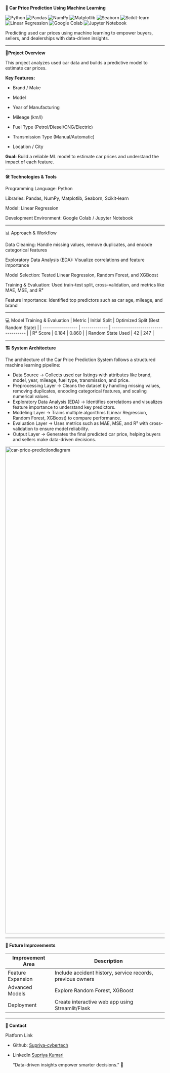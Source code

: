 **🚗 Car Price Prediction Using Machine Learning**

![Python](https://img.shields.io/badge/Python-3776AB?style=for-the-badge&logo=python&logoColor=white)
![Pandas](https://img.shields.io/badge/Pandas-150458?style=for-the-badge&logo=pandas&logoColor=white)
![NumPy](https://img.shields.io/badge/NumPy-013243?style=for-the-badge&logo=numpy&logoColor=white)
![Matplotlib](https://img.shields.io/badge/Matplotlib-CB3B27?style=for-the-badge&logo=matplotlib&logoColor=white)
![Seaborn](https://img.shields.io/badge/Seaborn-437CCF?style=for-the-badge&logo=seaborn&logoColor=white)
![Scikit-learn](https://img.shields.io/badge/Scikit--learn-F7931E?style=for-the-badge&logo=scikit-learn&logoColor=white)
![Linear Regression](https://img.shields.io/badge/Model-Linear%20Regression-blue?style=for-the-badge&logo=tensorflow&logoColor=white) 
![Google Colab](https://img.shields.io/badge/Google%20Colab-F9AB00?style=for-the-badge&logo=googlecolab&logoColor=white)
![Jupyter Notebook](https://img.shields.io/badge/Jupyter%20Notebook-F37626?style=for-the-badge&logo=jupyter&logoColor=white)

Predicting used car prices using machine learning to empower buyers, sellers, and dealerships with data-driven insights.

---
🔹**Project Overview**

This project analyzes used car data and builds a predictive model to estimate car prices.

**Key Features:**

- Brand / Make

- Model

- Year of Manufacturing

- Mileage (km/l)

- Fuel Type (Petrol/Diesel/CNG/Electric)

- Transmission Type (Manual/Automatic)

- Location / City

**Goal:** Build a reliable ML model to estimate car prices and understand the impact of each feature.

----

**🛠️ Technologies & Tools**

Programming Language: Python

Libraries: Pandas, NumPy, Matplotlib, Seaborn, Scikit-learn

Model: Linear Regression

Development Environment: Google Colab / Jupyter Notebook

----

📊 Approach & Workflow

Data Cleaning: Handle missing values, remove duplicates, and encode categorical features

Exploratory Data Analysis (EDA): Visualize correlations and feature importance

Model Selection: Tested Linear Regression, Random Forest, and XGBoost

Training & Evaluation: Used train-test split, cross-validation, and metrics like MAE, MSE, and R²

Feature Importance: Identified top predictors such as car age, mileage, and brand

-----

💻 Model Training & Evaluation
| Metric            | Initial Split | Optimized Split (Best Random State) |
| ----------------- | ------------- | ----------------------------------- |
| R² Score          | 0.184         | 0.860                               |
| Random State Used | 42            | 247                                 |

-----

**🏗️ System Architecture**

The architecture of the Car Price Prediction System follows a structured machine learning pipeline:

- Data Source → Collects used car listings with attributes like brand, model, year, mileage, fuel type, transmission, and price.
- Preprocessing Layer → Cleans the dataset by handling missing values, removing duplicates, encoding categorical features, and scaling     numerical values.
- Exploratory Data Analysis (EDA) → Identifies correlations and visualizes feature importance to understand key predictors.
- Modeling Layer → Trains multiple algorithms (Linear Regression, Random Forest, XGBoost) to compare performance.
- Evaluation Layer → Uses metrics such as MAE, MSE, and R² with cross-validation to ensure model reliability.
- Output Layer → Generates the final predicted car price, helping buyers and sellers make data-driven decisions.

<img width="1024" height="1536" alt="car-price-predictiondiagram" src="https://github.com/user-attachments/assets/e3333763-aeba-49bb-a5cb-65d3a82c394c" />


------

**🌟 Future Improvements**

| Improvement Area  | Description                                                |
| ----------------- | ---------------------------------------------------------- |
| Feature Expansion | Include accident history, service records, previous owners |
| Advanced Models   | Explore Random Forest, XGBoost                             |
| Deployment        | Create interactive web app using Streamlit/Flask           |


----

**🤝 Contact**

Platform	Link
- Github: [Supriya-cybertech](https://github.com/supriya-cybertech)
- LinkedIn	[Supriya Kumari](https://www.linkedin.com/in/supriya-kumari15/)

	“Data-driven insights empower smarter decisions.” 🚀

